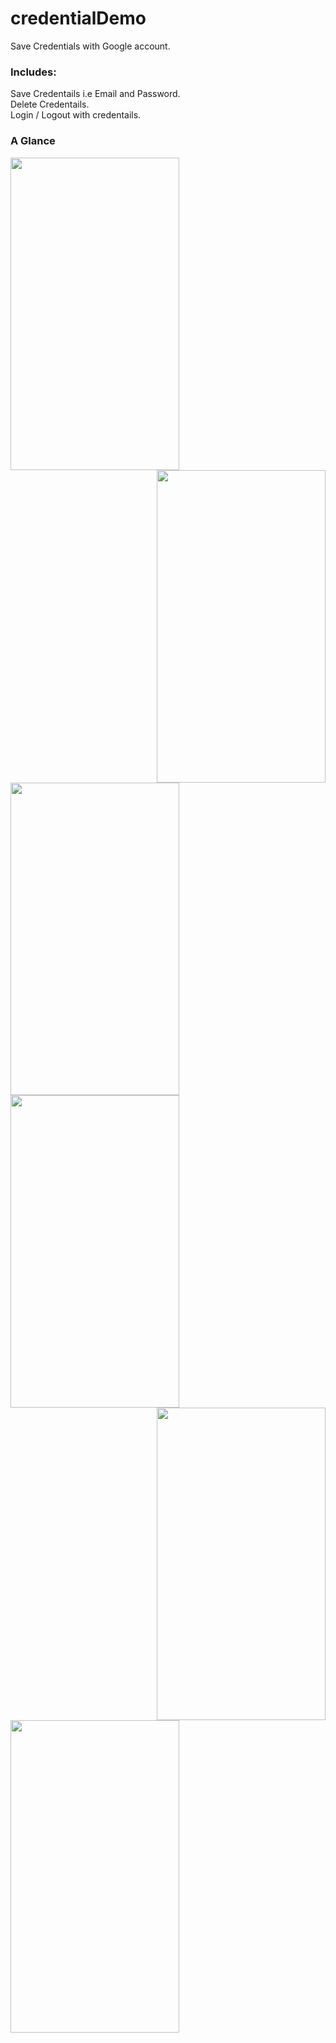 # credentialDemo
Save Credentials with Google account.
<br>

### Includes:
Save Credentails i.e Email and Password.<br>
Delete Credentails.<br>
Login / Logout with credentails.<br>





### A Glance
<img align="left" src="https://user-images.githubusercontent.com/25722093/75437097-b1f9a980-597b-11ea-915e-81217a756def.png" width=270 height=500>

<img align="right" src="https://user-images.githubusercontent.com/25722093/75437148-c50c7980-597b-11ea-9add-3006db60440d.png" width=270 height=500>

<img align="middle" src="https://user-images.githubusercontent.com/25722093/75437006-8e366380-597b-11ea-8d13-ef0cb81ea1a4.png" width=270 height=500>

<img align="left" src="https://user-images.githubusercontent.com/25722093/75437172-ce95e180-597b-11ea-962e-b076f9fe6e70.png" width=270 height=500>

<img align="right" src="https://user-images.githubusercontent.com/25722093/75437350-13217d00-597c-11ea-8067-970759df41fc.png" width=270 height=500>

<img align="middle" src="https://user-images.githubusercontent.com/25722093/75437232-eb321980-597b-11ea-87f2-eea9a266199d.png" width=270 height=500>
